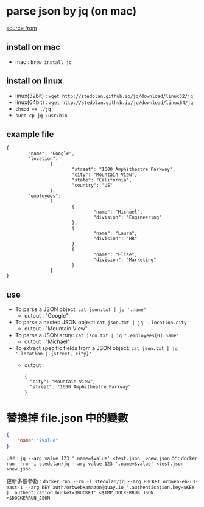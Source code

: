 
# parse json by jq (on mac)

[source from](http://xmodulo.com/how-to-parse-json-string-via-command-line-on-linux.html)

## install on mac

- mac : `brew install jq`

## install on linux

- linux(32bit) : `wget http://stedolan.github.io/jq/download/linux32/jq`
- linux(64bit) : `wget http://stedolan.github.io/jq/download/linux64/jq`
- `chmod +x ./jq`
- `sudo cp jq /usr/bin`

## example file

```
{
        "name": "Google",
        "location":
                {
                        "street": "1600 Amphitheatre Parkway",
                        "city": "Mountain View",
                        "state": "California",
                        "country": "US"
                },
        "employees":
                [
                        {
                                "name": "Michael",
                                "division": "Engineering"
                        },
                        {
                                "name": "Laura",
                                "division": "HR"
                        },
                        {
                                "name": "Elise",
                                "division": "Marketing"
                        }
                ]
}
```

## use

- To parse a JSON object: `cat json.txt | jq '.name'`
	- output : "Google"
- To parse a nested JSON object: `cat json.txt | jq '.location.city'`
	- output : "Mountain View"
- To parse a JSON array: `cat json.txt | jq '.employees[0].name'`
	- output : "Michael"
- To extract specific fields from a JSON object: `cat json.txt | jq '.location | {street, city}'`
	- output : 
		
		```
		{
		  "city": "Mountain View",
		  "street": "1600 Amphitheatre Parkway"
		}
		```
		

# 替換掉 file.json 中的變數

```test.json
{
	"name":"$value"
}
```

use : `jq --arg value 123 '.name=$value' <test.json  >new.json`
or : `docker run --rm -i stedolan/jq --arg value 123 '.name=$value' <test.json >new.json`

更新多個參數 : `docker run --rm -i stedolan/jq --arg BUCKET orbweb-eb-us-east-1 --arg KEY auth/orbweb+amazon@quay.io '.authentication.key=$KEY | .authentication.bucket=$BUCKET' <$TMP_DOCKERRUN_JSON >$DOCKERRUN_JSON`